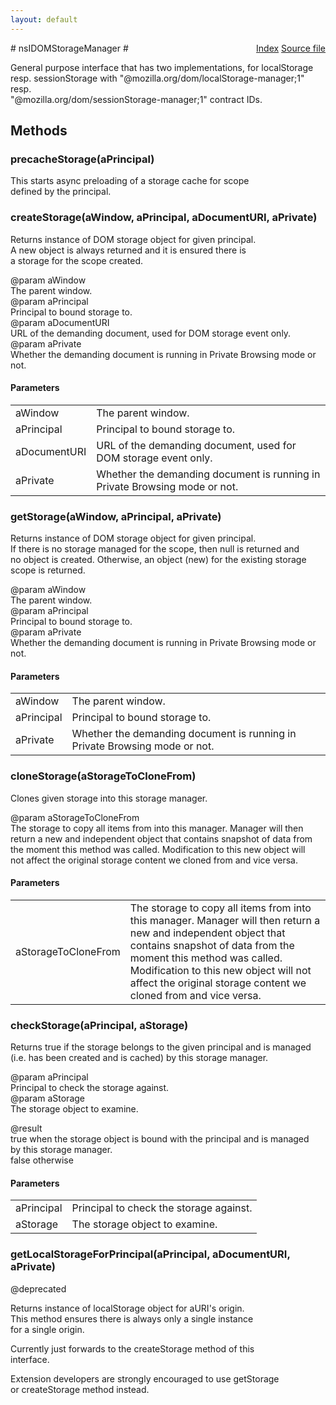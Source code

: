```yaml
---
layout: default
---
```

<div class='links' style='float:right'><a href="../index.html">Index</a>
<a href="http://dxr.mozilla.org/mozilla-central/source/dom/interfaces/storage/nsIDOMStorageManager.idl">Source file</a>
</div>
# nsIDOMStorageManager #
  
General purpose interface that has two implementations, for localStorage  
resp. sessionStorage with "@mozilla.org/dom/localStorage-manager;1" resp.  
"@mozilla.org/dom/sessionStorage-manager;1" contract IDs.  
  

## Methods ##

### precacheStorage(aPrincipal) ###
  
This starts async preloading of a storage cache for scope  
defined by the principal.  
  

### createStorage(aWindow, aPrincipal, aDocumentURI, aPrivate) ###
  
Returns instance of DOM storage object for given principal.  
A new object is always returned and it is ensured there is  
a storage for the scope created.  
  
@param aWindow  
   The parent window.  
@param aPrincipal  
   Principal to bound storage to.  
@param aDocumentURI  
   URL of the demanding document, used for DOM storage event only.  
@param aPrivate  
   Whether the demanding document is running in Private Browsing mode or not.  
  

#### Parameters ####

<table>

<tr>
<td>aWindow</td>
<td>   The parent window.  
</td>
</tr>

<tr>
<td>aPrincipal</td>
<td>   Principal to bound storage to.  
</td>
</tr>

<tr>
<td>aDocumentURI</td>
<td>   URL of the demanding document, used for DOM storage event only.  
</td>
</tr>

<tr>
<td>aPrivate</td>
<td>   Whether the demanding document is running in Private Browsing mode or not.  
</td>
</tr>

</table>

### getStorage(aWindow, aPrincipal, aPrivate) ###
  
Returns instance of DOM storage object for given principal.  
If there is no storage managed for the scope, then null is returned and  
no object is created.  Otherwise, an object (new) for the existing storage  
scope is returned.  
  
@param aWindow  
   The parent window.  
@param aPrincipal  
   Principal to bound storage to.  
@param aPrivate  
   Whether the demanding document is running in Private Browsing mode or not.  
  

#### Parameters ####

<table>

<tr>
<td>aWindow</td>
<td>   The parent window.  
</td>
</tr>

<tr>
<td>aPrincipal</td>
<td>   Principal to bound storage to.  
</td>
</tr>

<tr>
<td>aPrivate</td>
<td>   Whether the demanding document is running in Private Browsing mode or not.  
</td>
</tr>

</table>

### cloneStorage(aStorageToCloneFrom) ###
  
Clones given storage into this storage manager.  
  
@param aStorageToCloneFrom  
   The storage to copy all items from into this manager.  Manager will then  
   return a new and independent object that contains snapshot of data from  
   the moment this method was called.  Modification to this new object will  
   not affect the original storage content we cloned from and vice versa.  
  

#### Parameters ####

<table>

<tr>
<td>aStorageToCloneFrom</td>
<td>   The storage to copy all items from into this manager.  Manager will then  
   return a new and independent object that contains snapshot of data from  
   the moment this method was called.  Modification to this new object will  
   not affect the original storage content we cloned from and vice versa.  
</td>
</tr>

</table>

### checkStorage(aPrincipal, aStorage) ###
  
Returns true if the storage belongs to the given principal and is managed  
(i.e. has been created and is cached) by this storage manager.  
  
@param aPrincipal  
   Principal to check the storage against.  
@param aStorage  
   The storage object to examine.  
  
@result  
   true when the storage object is bound with the principal and is managed  
        by this storage manager.  
   false otherwise  
  

#### Parameters ####

<table>

<tr>
<td>aPrincipal</td>
<td>   Principal to check the storage against.  
</td>
</tr>

<tr>
<td>aStorage</td>
<td>   The storage object to examine.  
</td>
</tr>

</table>

### getLocalStorageForPrincipal(aPrincipal, aDocumentURI, aPrivate) ###
  
@deprecated  
  
Returns instance of localStorage object for aURI's origin.  
This method ensures there is always only a single instance  
for a single origin.  
  
Currently just forwards to the createStorage method of this  
interface.  
  
Extension developers are strongly encouraged to use getStorage  
or createStorage method instead.  
  
